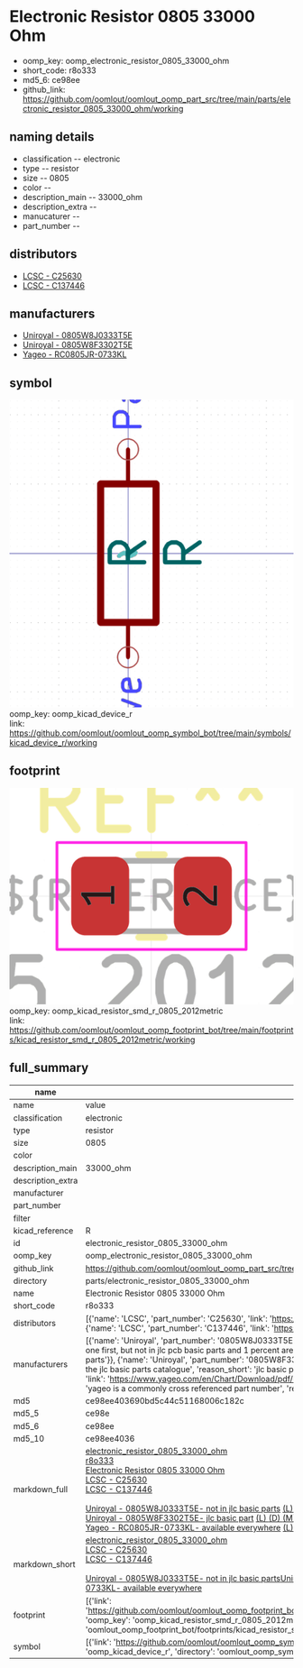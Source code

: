 # Electronic Resistor 0805 33000 Ohm

  
* oomp_key: oomp_electronic_resistor_0805_33000_ohm 
* short_code: r8o333
* md5_6: ce98ee  
* github_link: https://github.com/oomlout/oomlout_oomp_part_src/tree/main/parts/electronic_resistor_0805_33000_ohm/working  
## naming details
* classification -- electronic
* type -- resistor
* size -- 0805
* color -- 
* description_main -- 33000_ohm
* description_extra -- 
* manucaturer -- 
* part_number -- 

## distributors
* [LCSC - C25630](https://lcsc.com/product-detail/C25630.html)  
* [LCSC - C137446](https://lcsc.com/product-detail/C137446.html)  

## manufacturers
* [Uniroyal - 0805W8J0333T5E]()  
* [Uniroyal - 0805W8F3302T5E]()  
* [Yageo - RC0805JR-0733KL](https://www.yageo.com/en/Chart/Download/pdf/RC0805JR-0733KL)  

## symbol

![](symbol/0/working/working_600.png)  
oomp_key: oomp_kicad_device_r  
link: https://github.com/oomlout/oomlout_oomp_symbol_bot/tree/main/symbols/kicad_device_r/working  

## footprint

![](footprint/0/working/working_600.png)  
oomp_key: oomp_kicad_resistor_smd_r_0805_2012metric  
link: https://github.com/oomlout/oomlout_oomp_footprint_bot/tree/main/footprints/kicad_resistor_smd_r_0805_2012metric/working  

## full_summary
| name | value | 
| --- | --- | 
| name | value | 
| classification | electronic | 
| type | resistor | 
| size | 0805 | 
| color |  | 
| description_main | 33000_ohm | 
| description_extra |  | 
| manufacturer |  | 
| part_number |  | 
| filter |  | 
| kicad_reference | R | 
| id | electronic_resistor_0805_33000_ohm | 
| oomp_key | oomp_electronic_resistor_0805_33000_ohm | 
| github_link | https://github.com/oomlout/oomlout_oomp_part_src/tree/main/parts/electronic_resistor_0805_33000_ohm/working | 
| directory | parts/electronic_resistor_0805_33000_ohm | 
| name | Electronic Resistor 0805 33000 Ohm | 
| short_code | r8o333 | 
| distributors | [{'name': 'LCSC', 'part_number': 'C25630', 'link': 'https://lcsc.com/product-detail/C25630.html', 'id': 'distributor_lcsc'}, {'name': 'LCSC', 'part_number': 'C137446', 'link': 'https://lcsc.com/product-detail/C137446.html', 'id': 'distributor_lcsc'}] | 
| manufacturers | [{'name': 'Uniroyal', 'part_number': '0805W8J0333T5E', 'link': '', 'id': 'manufacturer_uniroyal', 'note': {'reason': 'did this one first, but not in jlc pcb basic parts and 1 percent are and they are the same price', 'reason_short': 'not in jlc basic parts'}}, {'name': 'Uniroyal', 'part_number': '0805W8F3302T5E', 'link': '', 'id': 'manufacturer_uniroyal', 'note': {'reason': 'in the jlc basic parts catalogue', 'reason_short': 'jlc basic part'}}, {'name': 'Yageo', 'part_number': 'RC0805JR-0733KL', 'link': 'https://www.yageo.com/en/Chart/Download/pdf/RC0805JR-0733KL', 'id': 'manufacturer_yageo', 'note': {'reason': 'yageo is a commonly cross referenced part number', 'reason_short': 'available everywhere'}}] | 
| md5 | ce98ee403690bd5c44c51168006c182c | 
| md5_5 | ce98e | 
| md5_6 | ce98ee | 
| md5_10 | ce98ee4036 | 
| markdown_full | [electronic_resistor_0805_33000_ohm](https://github.com/oomlout/oomlout_oomp_part_src/tree/main/parts/electronic_resistor_0805_33000_ohm/working)<br>[r8o333](https://github.com/oomlout/oomlout_oomp_part_src/tree/main/parts/electronic_resistor_0805_33000_ohm/working)<br>[Electronic Resistor 0805 33000 Ohm](https://github.com/oomlout/oomlout_oomp_part_src/tree/main/parts/electronic_resistor_0805_33000_ohm/working)<br>[LCSC - C25630<br>](https://lcsc.com/product-detail/C25630.html)[LCSC - C137446<br>](https://lcsc.com/product-detail/C137446.html)<br>[Uniroyal - 0805W8J0333T5E- not in jlc basic parts]() [(L)  ](https://www.lcsc.com/search?q=0805W8J0333T5E)[(D)  ](https://www.digikey.com/en/products?keywords=0805W8J0333T5E)[(M)  ](https://www.mouser.com/Search/Refine?Keyword=0805W8J0333T5E)[(N)  ](https://www.newark.com/search?st=0805W8J0333T5E)[(SZ)  ](https://so.szlcsc.com/global.html?k=0805W8J0333T5E)<br>[Uniroyal - 0805W8F3302T5E- jlc basic part]() [(L)  ](https://www.lcsc.com/search?q=0805W8F3302T5E)[(D)  ](https://www.digikey.com/en/products?keywords=0805W8F3302T5E)[(M)  ](https://www.mouser.com/Search/Refine?Keyword=0805W8F3302T5E)[(N)  ](https://www.newark.com/search?st=0805W8F3302T5E)[(SZ)  ](https://so.szlcsc.com/global.html?k=0805W8F3302T5E)<br>[Yageo - RC0805JR-0733KL- available everywhere](https://www.yageo.com/en/Chart/Download/pdf/RC0805JR-0733KL) [(L)  ](https://www.lcsc.com/search?q=RC0805JR-0733KL)[(D)  ](https://www.digikey.com/en/products?keywords=RC0805JR-0733KL)[(M)  ](https://www.mouser.com/Search/Refine?Keyword=RC0805JR-0733KL)[(N)  ](https://www.newark.com/search?st=RC0805JR-0733KL)[(SZ)  ](https://so.szlcsc.com/global.html?k=RC0805JR-0733KL)<br> | 
| markdown_short | [electronic_resistor_0805_33000_ohm](https://github.com/oomlout/oomlout_oomp_part_src/tree/main/parts/electronic_resistor_0805_33000_ohm/working)<br>[LCSC - C25630<br>](https://lcsc.com/product-detail/C25630.html)[LCSC - C137446<br>](https://lcsc.com/product-detail/C137446.html)<br>[Uniroyal - 0805W8J0333T5E- not in jlc basic parts]()[Uniroyal - 0805W8F3302T5E- jlc basic part]()[Yageo - RC0805JR-0733KL- available everywhere](https://www.yageo.com/en/Chart/Download/pdf/RC0805JR-0733KL) | 
| footprint | [{'link': 'https://github.com/oomlout/oomlout_oomp_footprint_bot/tree/main/foootprntss/kicad_resistor_smd_r_0805_2012metric', 'oomp_key': 'oomp_kicad_resistor_smd_r_0805_2012metric', 'directory': 'oomlout_oomp_footprint_bot/footprints/kicad_resistor_smd_r_0805_2012metric//working/working.kicad_mod'}] | 
| symbol | [{'link': 'https://github.com/oomlout/oomlout_oomp_symbol_bot/tree/main/symbols/kicad_device_r', 'oomp_key': 'oomp_kicad_device_r', 'directory': 'oomlout_oomp_symbol_bot/symbols/kicad_device_r//working/working.kicad_sym'}] | 
